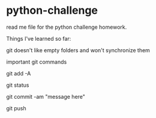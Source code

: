 # python-challenge

read me file for the python challenge homework.

Things I've learned so far:

git doesn't like empty folders and won't synchronize them

important git commands

git add -A

git status

git  commit -am "message here"

git push
